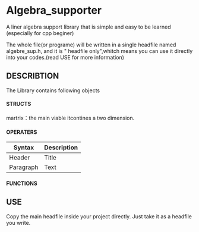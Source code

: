 # Algebra_supporter
A liner algebra support library that is simple and easy to be learned (especially for cpp beginer)

The whole file(or programe) will be written in a single headfile named algebre_sup.h, and it is " headfile only",whitch means you can use it directly into your codes.(read USE for more information)
## DESCRIBTION
The Library contains following objects
#### STRUCTS
martrix：the main viable itcontines a two dimension. 

#### OPERATERS

| Syntax      | Description |
| ----------- | ----------- |
| Header      | Title       |
| Paragraph   | Text        |
#### FUNCTIONS

## USE
Copy the main headfile inside your project directly. Just take it as a headfile you write.
